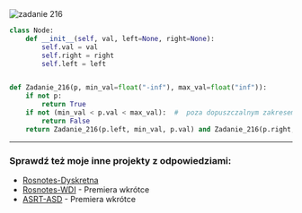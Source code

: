 <picture>
  <source srcset="../../srt/zbior_zadan/216.png" media="(prefers-color-scheme: light)">
  <source srcset="../../srt/zbior_zadan/black_216.png" media="(prefers-color-scheme: dark)">
  <img src="../../srt/zbior_zadan/black_216.png" alt="zadanie 216">
</picture>

```python
class Node:
    def __init__(self, val, left=None, right=None):
        self.val = val
        self.right = right
        self.left = left


def Zadanie_216(p, min_val=float("-inf"), max_val=float("inf")):
    if not p:
        return True
    if not (min_val < p.val < max_val):  #  poza dopuszczalnym zakresem
        return False
    return Zadanie_216(p.left, min_val, p.val) and Zadanie_216(p.right, p.val, max_val)
```

---
### Sprawdź też moje inne projekty z odpowiedziami:
- [Rosnotes-Dyskretna](https://github.com/kamilGie/Rosnotes-Dyskretna)
- [Rosnotes-WDI](https://github.com/kamilGie/Rosnotes-WDI) - Premiera wkrótce
- [ASRT-ASD](https://github.com/kamilGie/Rosnotes-Dyskretna) - Premiera wkrótce
